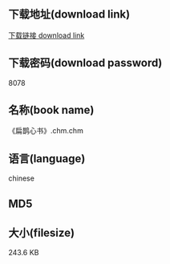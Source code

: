 ## 下载地址(download link)
[下载链接 download link](https://tutu365.netlify.app/?s=%E3%80%8A%E6%89%81%E9%B9%8A%E5%BF%83%E4%B9%A6%E3%80%8B.chm)

## 下载密码(download password)
8078

## 名称(book name)
《扁鹊心书》.chm.chm

## 语言(language)
chinese

## MD5


## 大小(filesize)
243.6 KB
